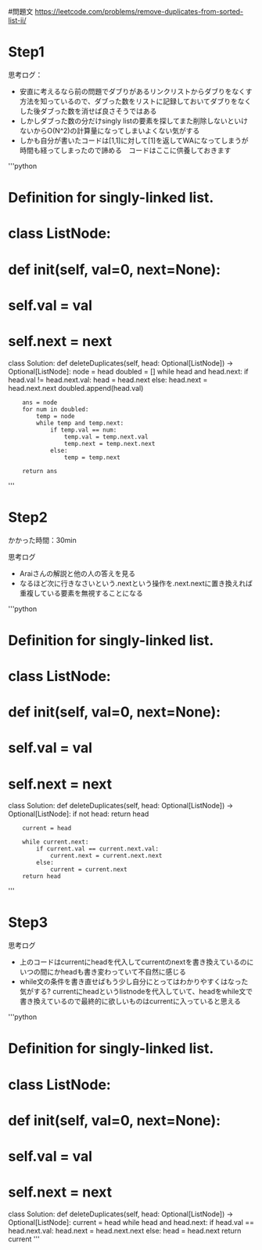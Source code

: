 #問題文
https://leetcode.com/problems/remove-duplicates-from-sorted-list-ii/

# Step1

思考ログ：
- 安直に考えるなら前の問題でダブりがあるリンクリストからダブりをなくす方法を知っているので、ダブった数をリストに記録しておいてダブりをなくした後ダブった数を消せば良さそうではある
- しかしダブった数の分だけsingly listの要素を探してまた削除しないといけないからO(N^2)の計算量になってしまいよくない気がする
- しかも自分が書いたコードは[1,1]に対して[1]を返してWAになってしまうが時間も経ってしまったので諦める　コードはここに供養しておきます

'''python
# Definition for singly-linked list.
# class ListNode:
#     def __init__(self, val=0, next=None):
#         self.val = val
#         self.next = next
class Solution:
    def deleteDuplicates(self, head: Optional[ListNode]) -> Optional[ListNode]:
        node = head
        doubled = []
        while head and head.next:
            if head.val != head.next.val:
                head = head.next
            else:
                head.next = head.next.next
                doubled.append(head.val)
            
        ans = node
        for num in doubled:
            temp = node
            while temp and temp.next:
                if temp.val == num:
                    temp.val = temp.next.val
                    temp.next = temp.next.next
                else:
                    temp = temp.next  

        return ans
'''

# Step2
かかった時間：30min

思考ログ
- Araiさんの解説と他の人の答えを見る
- なるほど次に行きなさいという.nextという操作を.next.nextに置き換えれば重複している要素を無視することになる

'''python
# Definition for singly-linked list.
# class ListNode:
#     def __init__(self, val=0, next=None):
#         self.val = val
#         self.next = next
class Solution:
    def deleteDuplicates(self, head: Optional[ListNode]) -> Optional[ListNode]:
        if not head:
            return head

        current = head

        while current.next:
            if current.val == current.next.val:
                current.next = current.next.next
            else:
                current = current.next
        return head
'''

# Step3
思考ログ
- 上のコードはcurrentにheadを代入してcurrentのnextを書き換えているのにいつの間にかheadも書き変わっていて不自然に感じる
- while文の条件を書き直せばもう少し自分にとってはわかりやすくはなった気がする? currentにheadというlistnodeを代入していて、headをwhile文で書き換えているので最終的に欲しいものはcurrentに入っていると思える

'''python
# Definition for singly-linked list.
# class ListNode:
#     def __init__(self, val=0, next=None):
#         self.val = val
#         self.next = next
class Solution:
    def deleteDuplicates(self, head: Optional[ListNode]) -> Optional[ListNode]:
        current = head
        while head and head.next:
            if head.val == head.next.val:
                head.next = head.next.next
            else:
                head = head.next
        return current
'''
